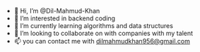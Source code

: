 - 👋 Hi, I’m @Dil-Mahmud-Khan
- 👀 I’m interested in backend coding
- 🌱 I’m currently learning algorithms and data structures
- 💞️ I’m looking to collaborate on with companies with my talent
- 📫 you can contact me with dilmahmudkhan956@gmail.com

<!---
Dil-Mahmud-Khan/Dil-Mahmud-Khan is a ✨ special ✨ repository because its `README.md` (this file) appears on your GitHub profile.
You can click the Preview link to take a look at your changes.
--->
